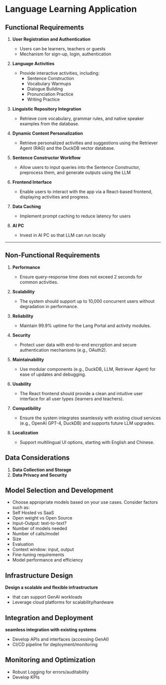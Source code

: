 # Language Learning Application

## Functional Requirements

1. **User Registration and Authentication**

   - Users can be learners, teachers or guests
   - Mechanism for sign-up, login, authentication

2. **Language Activities**

   - Provide interactive activities, including:
     - Sentence Construction
     - Vocabulary Warmups
     - Dialogue Building
     - Pronunciation Practice
     - Writing Practice

3. **Linguistic Repository Integration**

   - Retrieve core vocabulary, grammar rules, and native speaker examples from the database.

4. **Dynamic Content Personalization**

   - Retrieve personalized activities and suggestions using the Retriever Agent (RAG) and the DuckDB vector database.

5. **Sentence Constructor Workflow**

   - Allow users to input queries into the Sentence Constructor, preprocess them, and generate outputs using the LLM

6. **Frontend Interface**

   - Enable users to interact with the app via a React-based frontend, displaying activities and progress.

7. **Data Caching**

   - Implement prompt caching to reduce latency for users

8. **AI PC**
   - Invest in AI PC so that LLM can run locally

---

## Non-Functional Requirements

1. **Performance**

   - Ensure query-response time does not exceed 2 seconds for common activities.

2. **Scalability**

   - The system should support up to 10,000 concurrent users without degradation in performance.

3. **Reliability**

   - Maintain 99.9% uptime for the Lang Portal and activity modules.

4. **Security**

   - Protect user data with end-to-end encryption and secure authentication mechanisms (e.g., OAuth2).

5. **Maintainability**

   - Use modular components (e.g., DuckDB, LLM, Retriever Agent) for ease of updates and debugging.

6. **Usability**

   - The React frontend should provide a clean and intuitive user interface for all user types (learners and teachers).

7. **Compatibility**

   - Ensure the system integrates seamlessly with existing cloud services (e.g., OpenAI GPT-4, DuckDB) and supports future LLM upgrades.

8. **Localization**
   - Support multilingual UI options, starting with English and Chinese.

## Data Considerations

1. **Data Collection and Storage**
2. **Data Privacy and Security**

## Model Selection and Development

- Choose appropriate models based on your use cases. Consider factors such as:
- Self Hosted vs SaaS
- Open weight vs Open Source
- Input-Output: text-to-text?
- Number of models needed
- Number of calls/model
- Size
- Evaluation
- Context window: input, output
- Fine-tuning requirements
- Model performance and efficiency

## Infrastructure Design

**Design a scalable and flexible infrastructure**

- that can support GenAI workloads
- Leverage cloud platforms for scalability/hardware

## Integration and Deployment

**seamless integration with existing systems**

- Develop APIs and interfaces (accessing GenAI)
- CI/CD pipeline for deployment/monitoring

## Monitoring and Optimization

- Robust Logging for errors/auditability
- Develop KPIs

